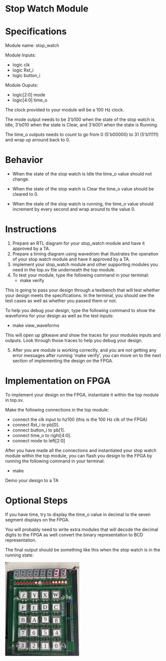 # Stop Watch Module

# Specifications

Module name: stop_watch

Module Inputs:
- logic clk 
- logic Rst_i
- logic button_i

Module Ouputs:
- logic[2:0] mode
- logic[4:0] time_o
  
The clock provided to your module will be a 100 Hz clock. 

The mode output needs to be 3'b100 when the state of the stop watch is Idle, 3'b010 when the state is Clear, and 3'b001 when the state is Running. 

The time_o outputs needs to count to go from 0 (5'b00000) to 31 (5'b11111) and wrap up arround back to 0. 


# Behavior

- When the state of the stop watch is Idle the time_o value should not change.

- When the state of the stop watch is Clear the time_o value should be cleared to 0. 

- When the state of the stop watch is running, the time_o value should increment by every second and wrap around to the value 0.


# Instructions 

1. Prepare an RTL diagram for your stop_watch module and have it approved by a TA. 
2. Prepare a timing diagram using wavedrom that illustrates the operation of your stop watch module and have it approved by a TA. 
3. implement your stop_watch module and other supporting modules you need in the top.sv file underneath the top module. 
4. To test your module, type the following command in your terminal:
      - make verify 
  
This is going to pass your design through a testbench that will test whether your design meets the specifications. In the terminal, you should see the test cases as well as whether you passed them or not.

To help you debug your design, type the following command to show the waveforms for your design as well as the test inputs:
   - make view_waveforms

This will open up gtkwave and show the traces for your modules inputs and outputs. Look through those traces to help you debug your design. 
    
5. After you are module is working correctly, and you are not getting any error messages after running 'make verify', you can move on to the next section of implementing the design on the FPGA. 


# Implementation on FPGA 

To implement your design on the FPGA, instantiate it within the top module in top.sv. 

Make the following connections in the top module:
   - connect the clk input to hz100 (this is the 100 Hz clk of the FPGA)
   - connect Rst_i to pb[0].
   - connect button_i to pb[1]. 
   - connect time_o to right[4:0].
   - connect mode to left[2:0]

After you have made all the connections and instantiated your stop watch module within the top module, you can flash you design to the FPGA by running the following command in your terminal: 
   - make 

Demo your design to a TA


# Optional Steps

If you have time, try to display the time_o value in decimal to the seven segment displays on the FPGA. 

You will probably need to write extra modules that will decode the decimal digits to the FPGA as well convert the binary representation to BCD representation. 


The final output should be something like this when the stop watch is in the running state:



<img src="./imgs/fpga_implementation.jpg" alt="fpga implementations" height=300>